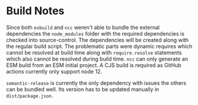 # Build Notes

Since both `esbuild` and `ncc` weren't able to bundle the external dependencies the `node_modules` folder with the required dependencies is checked into source-control. The dependencies will be created along with the regular build script. The problematic parts were dynamic requires which cannot be resolved at build time along with `require.resolve` statements which also cannot be resolved during build time. `ncc` can only generate an ESM build from an ESM initial project. A CJS build is required as GitHub actions currently only support node 12.

`semantic-release` is currently the only dependency with issues the others can be bundled well. Its version has to be updated manually in `dist/package.json`.

